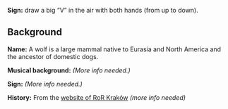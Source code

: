 **Sign:** draw a big “V” in the air with both hands (from up to down).

## Background

**Name:** A wolf is a large mammal native to Eurasia and North America and the ancestor of domestic dogs.

**Musical background:** *(More info needed.)*

**Sign:** *(More info needed.)*

**History:** From the [website of RoR Kraków](https://sambaka.wordpress.com/rytmy/) *(more info needed)*
